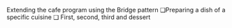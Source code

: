 Extending the cafe program using the Bridge pattern
❑Preparing a dish of a specific cuisine
❑ First, second, third and dessert